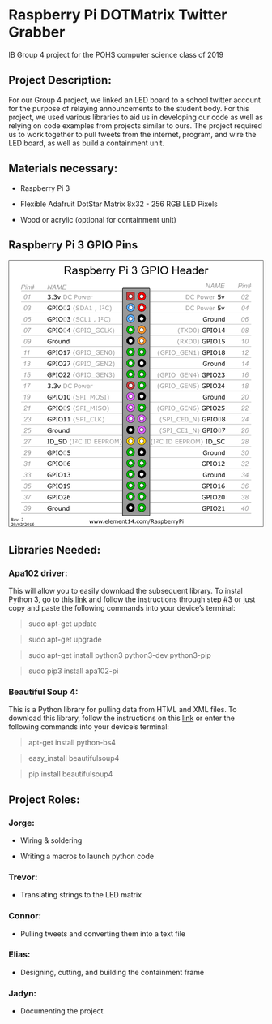 # Raspberry Pi DOTMatrix Twitter Grabber
IB Group 4 project for the POHS computer science class of 2019

## **Project Description:**

  For our Group 4 project, we linked an LED board to a school twitter account for the purpose of relaying announcements to the student body. For this project, we used various libraries to aid us in developing our code as well as relying on code examples from projects similar to ours. The project required us to work together to pull tweets from the internet, program, and wire the LED board, as well as build a containment unit.

## **Materials necessary:**
* Raspberry Pi 3

* Flexible Adafruit DotStar Matrix 8x32 - 256 RGB LED Pixels

* Wood or acrylic (optional for containment unit)

## **Raspberry Pi 3 GPIO Pins**
![Pins](https://raw.githubusercontent.com/JadynCleary/Group4_Project_2019/master/pi3_gpio.png)

## **Libraries Needed:**

### Apa102 driver:
This will allow you to easily download the subsequent library. To instal Python 3, go to this [link](https://pimylifeup.com/raspberry-pi-led-strip-apa102/) and follow the instructions through step #3 or just copy and paste the following commands into your device’s terminal:

>sudo apt-get update

>sudo apt-get upgrade

>sudo apt-get install python3 python3-dev python3-pip

>sudo pip3 install apa102-pi

### Beautiful Soup 4:
This is a Python library for pulling data from HTML and XML files. To download this library, follow the instructions on this [link](https://www.pythonforbeginners.com/beautifulsoup/beautifulsoup-4-python) or enter the following commands into your device’s terminal:

>apt-get install python-bs4

>easy_install beautifulsoup4

>pip install beautifulsoup4

## **Project Roles:**
### Jorge:
* Wiring & soldering

* Writing a macros to launch python code

### Trevor:
* Translating strings to the LED matrix

### Connor:
* Pulling tweets and converting them into a text file

### Elias:
* Designing, cutting, and building the containment frame

### Jadyn:
* Documenting the project

